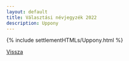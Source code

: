 ```yaml
---
layout: default
title: Választási névjegyzék 2022
description: Uppony
---
```


{% include settlementHTMLs/Uppony.html %}

[Vissza](../)